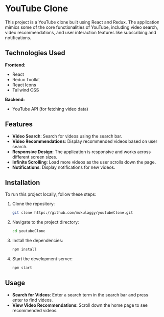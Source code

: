 # YouTube Clone

This project is a YouTube clone built using React and Redux. The application mimics some of the core functionalities of YouTube, including video search, video recommendations, and user interaction features like subscribing and notifications.

## Technologies Used

**Frontend:**
- React
- Redux Toolkit
- React Icons
- Tailwind CSS

**Backend:**
- YouTube API (for fetching video data)


## Features
- **Video Search**: Search for videos using the search bar.
- **Video Recommendations**: Display recommended videos based on user search.
- **Responsive Design**: The application is responsive and works across different screen sizes.
- **Infinite Scrolling**: Load more videos as the user scrolls down the page.
- **Notifications**: Display notifications for new videos.

## Installation
To run this project locally, follow these steps:

1. Clone the repository:
    ```bash
    git clone https://github.com/mukulaggy/youtubeClone.git
    ```
2. Navigate to the project directory:
    ```bash
    cd youtubeClone
    ```
3. Install the dependencies:
    ```bash
    npm install
    ```
4. Start the development server:
    ```bash
    npm start
    ```


## Usage
- **Search for Videos**: Enter a search term in the search bar and press enter to find videos.
- **View Video Recommendations**: Scroll down the home page to see recommended videos.



